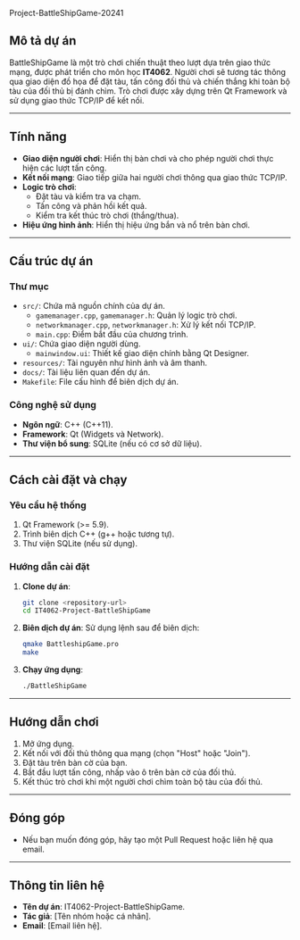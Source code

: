 Project-BattleShipGame-20241

## Mô tả dự án
BattleShipGame là một trò chơi chiến thuật theo lượt dựa trên giao thức mạng, được phát triển cho môn học **IT4062**. 
Người chơi sẽ tương tác thông qua giao diện đồ họa để đặt tàu, tấn công đối thủ và chiến thắng khi toàn bộ tàu của đối thủ bị đánh chìm. 
Trò chơi được xây dựng trên Qt Framework và sử dụng giao thức TCP/IP để kết nối.

---

## Tính năng
- **Giao diện người chơi**: Hiển thị bàn chơi và cho phép người chơi thực hiện các lượt tấn công.
- **Kết nối mạng**: Giao tiếp giữa hai người chơi thông qua giao thức TCP/IP.
- **Logic trò chơi**:
  - Đặt tàu và kiểm tra va chạm.
  - Tấn công và phản hồi kết quả.
  - Kiểm tra kết thúc trò chơi (thắng/thua).
- **Hiệu ứng hình ảnh**: Hiển thị hiệu ứng bắn và nổ trên bàn chơi.

---

## Cấu trúc dự án

### Thư mục
- `src/`: Chứa mã nguồn chính của dự án.
  - `gamemanager.cpp`, `gamemanager.h`: Quản lý logic trò chơi.
  - `networkmanager.cpp`, `networkmanager.h`: Xử lý kết nối TCP/IP.
  - `main.cpp`: Điểm bắt đầu của chương trình.
- `ui/`: Chứa giao diện người dùng.
  - `mainwindow.ui`: Thiết kế giao diện chính bằng Qt Designer.
- `resources/`: Tài nguyên như hình ảnh và âm thanh.
- `docs/`: Tài liệu liên quan đến dự án.
- `Makefile`: File cấu hình để biên dịch dự án.

### Công nghệ sử dụng
- **Ngôn ngữ**: C++ (C++11).
- **Framework**: Qt (Widgets và Network).
- **Thư viện bổ sung**: SQLite (nếu có cơ sở dữ liệu).

---

## Cách cài đặt và chạy

### Yêu cầu hệ thống
1. Qt Framework (>= 5.9).
2. Trình biên dịch C++ (g++ hoặc tương tự).
3. Thư viện SQLite (nếu sử dụng).

### Hướng dẫn cài đặt
1. **Clone dự án**:
   ```bash
   git clone <repository-url>
   cd IT4062-Project-BattleShipGame
   ```
2. **Biên dịch dự án**:
   Sử dụng lệnh sau để biên dịch:
   ```bash
   qmake BattleshipGame.pro
   make
   ```
3. **Chạy ứng dụng**:
   ```bash
   ./BattleShipGame
   ```

---

## Hướng dẫn chơi
1. Mở ứng dụng.
2. Kết nối với đối thủ thông qua mạng (chọn "Host" hoặc "Join").
3. Đặt tàu trên bàn cờ của bạn.
4. Bắt đầu lượt tấn công, nhấp vào ô trên bàn cờ của đối thủ.
5. Kết thúc trò chơi khi một người chơi chìm toàn bộ tàu của đối thủ.

---

## Đóng góp
- Nếu bạn muốn đóng góp, hãy tạo một Pull Request hoặc liên hệ qua email.

---

## Thông tin liên hệ
- **Tên dự án**: IT4062-Project-BattleShipGame.
- **Tác giả**: [Tên nhóm hoặc cá nhân].
- **Email**: [Email liên hệ].
